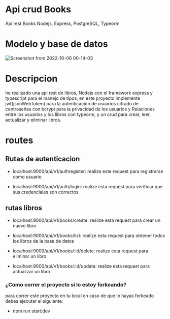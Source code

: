 # Api crud Books
Api rest Books Nodejs, Express, PostgreSQL, Typeorm

# Modelo y base de datos
![Screenshot from 2022-10-06 00-14-03](https://user-images.githubusercontent.com/82391461/194219883-b7975622-a874-4981-9b79-bd7b9cede0c9.png)


# Descripcion

he realizado una api rest de libros, Nodejs con el framework express y typescript para el manejo de tipos, en este proyecto implemente  jwt(jsonWebToken) para la autenticacion de usuarios
cifrado de contraseñas con bcrypt para la privacidad de los usuarios y Relaciones entre los usuarios y los libros con typeorm, y un crud para crear, leer, actualizar y eliminar libros.


# routes

## Rutas de autenticacion

- localhost:9000/api/v1/authregister: realize este request para registrarse como usuario 

- localhost:9000/api/v1/auth/login: realize esta request para verificar que sus credenciales son correctos

## rutas libros

- localhost:9000/api/v1/books/create: realize esta request para crear un nuevo libro

- localhost:9000/api/v1/books/list: realize esta request para obtener todos los libros de la base de datos

- localhost:9000/api/v1/books/:id/delete: realize esta request para eliminar un libro

- localhost:9000/api/v1/books/:id/update: realize esta request para actualizar un libro

### ¿Como correr el proyecto si lo estoy forkeando?
para correr este proyecto en tu local en caso de que lo hayas forkeado debes ejecutar el siguiente:
- npm run start:dev


